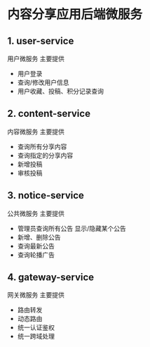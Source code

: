 # 内容分享应用后端微服务

## 1. user-service

用户微服务 主要提供

- 用户登录
- 查询/修改用户信息
- 用户收藏、投稿、积分记录查询

## 2. content-service

内容微服务 主要提供

- 查询所有分享内容
- 查询指定的分享内容
- 新增投稿
- 审核投稿

## 3. notice-service

公共微服务 主要提供

- 管理员查询所有公告 显示/隐藏某个公告
- 新增、删除公告
- 查询最新公告
- 查询轮播广告

## 4. gateway-service

网关微服务 主要提供

- 路由转发
- 动态路由
- 统一认证鉴权
- 统一跨域处理
